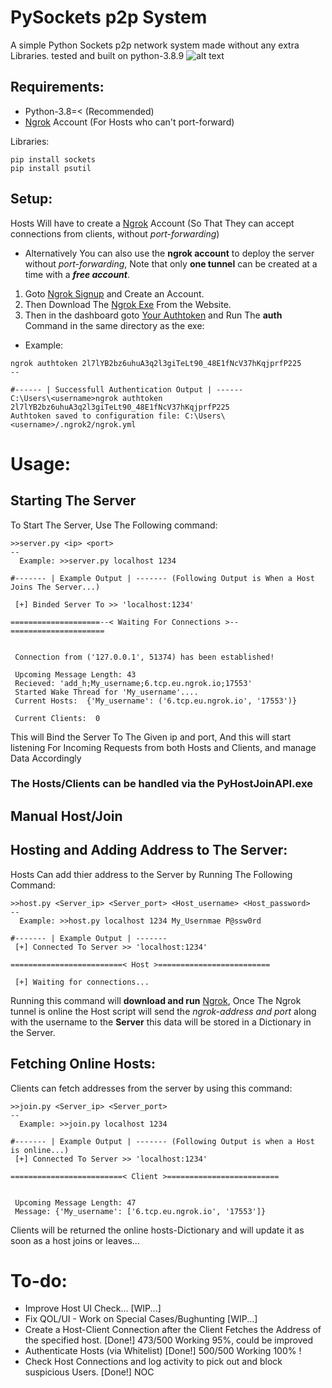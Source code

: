 # PySockets p2p System
A simple Python Sockets p2p network system made without any extra Libraries.
tested and built on python-3.8.9
![alt text](https://cdn.discordapp.com/attachments/900002221188583474/912701190834376714/API.png)

## Requirements:
 - Python-3.8=< (Recommended)
 - [Ngrok](https://ngrok.com/) Account (For Hosts who can't port-forward)

Libraries:
```
pip install sockets
pip install psutil
```
## Setup:
Hosts Will have to create a [Ngrok](https://ngrok.com/) Account (So That They can accept connections from clients, without _port-forwarding_)
 - Alternatively You can also use the **ngrok account** to deploy the server without _port-forwarding_, Note that only **one tunnel** can be created at a time with a **_free account_**.

1. Goto [Ngrok Signup](https://dashboard.ngrok.com/signup) and Create an Account.
2. Then Download The [Ngrok Exe](https://dashboard.ngrok.com/get-started/setup) From the Website.
3. Then in the dashboard goto [Your Authtoken](https://dashboard.ngrok.com/get-started/your-authtoken) and Run The **auth** Command in the same directory as the exe:
 - Example:
```
ngrok authtoken 2l7lYB2bz6uhuA3q2l3giTeLt90_48E1fNcV37hKqjprfP225
--

#------ | Successfull Authentication Output | ------
C:\Users\<username>ngrok authtoken 2l7lYB2bz6uhuA3q2l3giTeLt90_48E1fNcV37hKqjprfP225
Authtoken saved to configuration file: C:\Users\<username>/.ngrok2/ngrok.yml
```

# Usage:

## Starting The Server
To Start The Server, Use The Following command:
```
>>server.py <ip> <port>
--
  Example: >>server.py localhost 1234

#------- | Example Output | ------- (Following Output is When a Host Joins The Server...)

 [+] Binded Server To >> 'localhost:1234'

====================--< Waiting For Connections >--=====================


 Connection from ('127.0.0.1', 51374) has been established!

 Upcoming Message Length: 43
 Recieved: 'add_h;My_username;6.tcp.eu.ngrok.io;17553'
 Started Wake Thread for 'My_username'....
 Current Hosts:  {'My_username': ('6.tcp.eu.ngrok.io', '17553')}

 Current Clients:  0

```
This will Bind the Server To The Given ip and port, And this will start listening For Incoming Requests from both Hosts and Clients, and manage Data Accordingly

### The Hosts/Clients can be handled via the PyHostJoinAPI.exe


## Manual Host/Join

## Hosting and Adding Address to The Server:
Hosts Can add thier address to the Server by Running The Following Command:
```
>>host.py <Server_ip> <Server_port> <Host_username> <Host_password>
--
  Example: >>host.py localhost 1234 My_Usernmae P@ssw0rd

#------- | Example Output | ------- 
 [+] Connected To Server >> 'localhost:1234'

=========================< Host >=========================

 [+] Waiting for connections...

```

Running this command will **download and run** [Ngrok](https://ngrok.com/), Once The Ngrok tunnel is online the Host script will send the _ngrok-address and port_ along with the username to the **Server** this data will be stored in a Dictionary in the Server.

## Fetching Online Hosts:
Clients can fetch addresses from the server by using this command:
```
>>join.py <Server_ip> <Server_port>
--
  Example: >>join.py localhost 1234

#------- | Example Output | ------- (Following Output is when a Host is online...)
 [+] Connected To Server >> 'localhost:1234'

=========================< Client >=========================


 Upcoming Message Length: 47
 Message: {'My_username': ['6.tcp.eu.ngrok.io', '17553']}
```

Clients will be returned the online hosts-Dictionary and will update it as soon as a host joins or leaves...


# To-do:
 - Improve Host UI Check...    [WIP...]
 - Fix QOL/UI - Work on Special Cases/Bughunting    [WIP...]
 - Create a Host-Client Connection after the Client Fetches the Address of the specified host.    [Done!] 473/500 Working 95%, could be improved
 - Authenticate Hosts (via Whitelist)    [Done!] 500/500 Working 100% !
 - Check Host Connections and log activity to pick out and block suspicious Users.    [Done!] NOC


